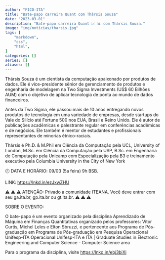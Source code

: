 ```yaml
---
author: "FICO-ITA"
title: "Bate-papo carreira Quant com Thársis Souza"
date: "2023-03-01"
description: "Bate-papo carreira Quant 📈 📊 com Thársis Souza."
image: "img/noticias/tharsis.jpg"
tags: [
    "markdown",
    "css",
    "html",
]
categories: []
series: []
aliases: []
---
```


Thársis Souza é um cientista da computação apaixonado por produtos de dados. Ele é vice-presidente sênior de gerenciamento de produtos e engenharia de modelagem na Two Sigma Investments (US$ 60 Bilhões AUM) com o objetivo de aplicar tecnologia de ponta ao mundo de dados financeiros.

Antes da Two Sigma, ele passou mais de 10 anos entregando novos produtos de tecnologia em uma variedade de empresas, desde startups do Vale do Silício até Fortune 500 nos EUA, Brasil e Reino Unido. Ele é autor de publicações acadêmicas e palestrante regular em conferências acadêmicas e de negócios. Ele também é mentor de estudantes e profissionais representantes de minorias étnico-raciais.

Thársis é Ph.D. & M.Phil em Ciência da Computação pela UCL, University of London, M.Sc. em Ciência da Computação pela USP, B.Sc. em Engenharia de Computação pela Unicamp com Especialização pela B3 e treinamento executivo pela Columbia University in the City of New York

🕘 DATA E HORÁRIO: 09/03 (5a feira) 9h BSB.

LINK: https://lnkd.in/ezJxwZHU

⚠ ⚠ ⚠ ATENÇÃO: Privado a comunidade ITEANA. Você deve entrar com seu ga.ita.br, gp.ita.br ou gt.ita.br. ⚠ ⚠ ⚠

SOBRE O EVENTO:

O bate-papo é um evento organizado pela disciplina Aprendizado de Máquina em Finanças Quantitativas organizado pelos professores: Vitor Curtis, Michel Leles e Elton Sbruzzi, e pertencente aos Programa de Pós-graduação em Programa de Pós-graduação em Pesquisa Operacional Unifesp-ITA Operacional Unifesp-ITA e ITA | Graduate Studies in Electronic Engineering and Computer Science - Computer Science area

Para o programa da disciplina, visite https://lnkd.in/ebj3biXi